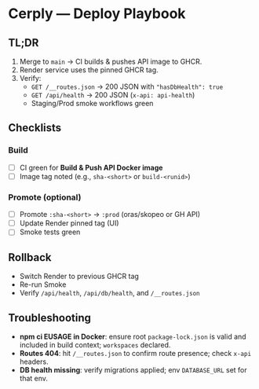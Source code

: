 # Cerply — Deploy Playbook

## TL;DR
1) Merge to `main` → CI builds & pushes API image to GHCR.
2) Render service uses the pinned GHCR tag.
3) Verify:
   - `GET /__routes.json` → 200 JSON with `"hasDbHealth": true`
   - `GET /api/health` → 200 JSON (`x-api: api-health`)
   - Staging/Prod smoke workflows green

## Checklists
### Build
- [ ] CI green for **Build & Push API Docker image**
- [ ] Image tag noted (e.g., `sha-<short>` or `build-<runid>`)

### Promote (optional)
- [ ] Promote `:sha-<short>` → `:prod` (oras/skopeo or GH API)
- [ ] Update Render pinned tag (UI)
- [ ] Smoke tests green

## Rollback
- Switch Render to previous GHCR tag
- Re-run Smoke
- Verify `/api/health`, `/api/db/health`, and `/__routes.json`

## Troubleshooting
- **npm ci EUSAGE in Docker**: ensure root `package-lock.json` is valid and included in build context; `workspaces` declared.
- **Routes 404**: hit `/__routes.json` to confirm route presence; check `x-api` headers.
- **DB health missing**: verify migrations applied; env `DATABASE_URL` set for that env.


